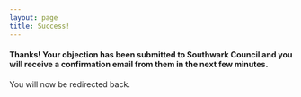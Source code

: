 ```yaml
---
layout: page
title: Success!
---
```

<meta http-equiv="refresh" content="10;url=http://35percent.org/shopping-centre/" />

#### Thanks! Your objection has been submitted to Southwark Council and you will receive a confirmation email from them in the next few minutes.

You will now be redirected back.


